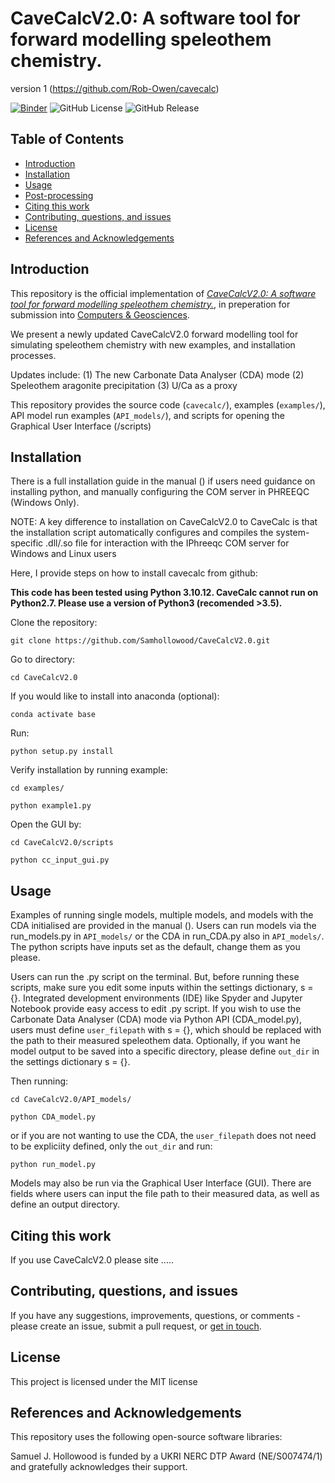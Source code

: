 # CaveCalcV2.0: A software tool for forward modelling speleothem chemistry.
version 1 (https://github.com/Rob-Owen/cavecalc)

[![Binder](https://mybinder.org/badge_logo.svg)](https://mybinder.org/v2/gh/Samhollowood/CaveCalcV2.0/main)
![GitHub License](https://img.shields.io/github/license/Samhollowood/CaveCalcV2.0)
![GitHub Release](https://img.shields.io/github/v/release/Samhollowood/CaveCalcV2.0)

## Table of Contents
- [Introduction](#introduction)
- [Installation](#installation)
- [Usage](#usage)
- [Post-processing](#post-processing)
- [Citing this work](#citing-this-work)
- [Contributing, questions, and issues](#contributing-questions-and-issues)
- [License](#license)
- [References and Acknowledgements](#references-and-acknowledgements)


## Introduction
This repository is the official implementation of [_CaveCalcV2.0: A software tool for forward modelling speleothem chemistry._](), in preperation for submission into [Computers & Geosciences](https://www.sciencedirect.com/journal/computers-and-geosciences).

We present a newly updated CaveCalcV2.0 forward modelling tool for simulating speleothem chemistry with new examples, and installation processes.

Updates include:
(1) The new Carbonate Data Analyser (CDA) mode
(2) Speleothem aragonite precipitation
(3) U/Ca as a proxy 

This repository provides the source code (`cavecalc/`), examples (`examples/`), API model run examples (`API_models/`), and scripts for opening the Graphical User Interface (/scripts)

## Installation
There is a full installation guide in the manual () if users need guidance on installing python, and manually configuring the COM server in PHREEQC (Windows Only).

NOTE: A key difference to installation on CaveCalcV2.0 to CaveCalc is that the installation script automatically configures and compiles the system-specific .dll/.so file for interaction with the IPhreeqc COM server for Windows and Linux users

Here, I provide steps on how to install cavecalc from github:

**This code has been tested using Python 3.10.12. CaveCalc cannot run on Python2.7. Please use a version of Python3 (recomended >3.5).**

Clone the repository:
```shell
git clone https://github.com/Samhollowood/CaveCalcV2.0.git
```

Go to directory:
```shell
cd CaveCalcV2.0
```

If you would like to install into anaconda (optional):
```shell
conda activate base
```

Run:
```shell
python setup.py install
```

Verify installation by running example:
```shell
cd examples/
```
```shell
python example1.py
```


Open the GUI by:
```shell
cd CaveCalcV2.0/scripts
```
```shell
python cc_input_gui.py
```



## Usage
Examples of running single models, multiple models, and models with the CDA initialised are provided in the manual (). Users can run models via the run_models.py in `API_models/` or the CDA in run_CDA.py also in 
`API_models/`. The python scripts have inputs set as the default, change them as you please.

Users can run the .py script on the terminal. But, before running these scripts, make sure you edit some inputs within the settings dictionary, s = {}.
Integrated development environments (IDE) like Spyder and Jupyter Notebook provide easy access to edit .py script.
If you wish to use the Carbonate Data Analyser (CDA) mode via Python API (CDA_model.py), users must define `user_filepath` with s = {}, which should be replaced with the path to their measured speleothem data. 
Optionally, if you want he model output to be saved into a specific directory, please define `out_dir` in the settings dictionary s = {}.

Then running:
```shell
cd CaveCalcV2.0/API_models/
```
```shell
python CDA_model.py
```
or if you are not wanting to use the CDA, the `user_filepath` does not need to be expliciity defined, only the `out_dir` and run:
```shell
python run_model.py
```

Models may also be run via the Graphical User Interface (GUI). There are fields where users can input the file path to their measured data, as well as define an output directory.


## Citing this work
If you use CaveCalcV2.0 please site .....

## Contributing, questions, and issues
If you have any suggestions, improvements, questions, or comments - please create an issue, submit a pull request, or [get in touch](mailto:samuel.hollowood@earth.ox.ac.uk).

## License
This project is licensed under the MIT license

## References and Acknowledgements

This repository uses the following open-source software libraries:






Samuel J. Hollowood is funded by a UKRI NERC DTP Award (NE/S007474/1) and gratefully acknowledges their support.

